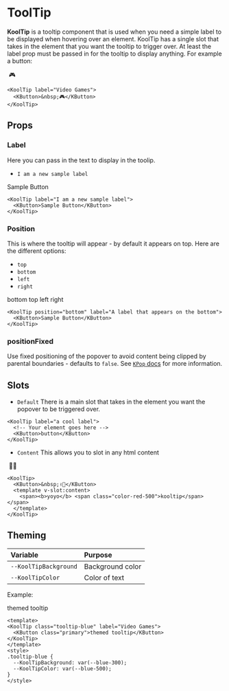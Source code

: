 # ToolTip

**KoolTip** is a tooltip component that is used when you need a simple label to be displayed when hovering over an element.
KoolTip has a single slot that takes in the element that you want the tooltip to trigger over.
At least the label prop must be passed in for the tooltip to display anything. For example a button:

<KoolTip label="Video Games">
  <KButton>&nbsp;🎮</KButton>
</KoolTip>

```vue
<KoolTip label="Video Games">
  <KButton>&nbsp;🎮</KButton>
</KoolTip>
```

## Props

### Label

Here you can pass in the text to display in the toolip.

- `I am a new sample label`

<KoolTip label="I am a new sample label">
  <KButton>Sample Button</KButton>
</KoolTip>

```vue
<KoolTip label="I am a new sample label">
  <KButton>Sample Button</KButton>
</KoolTip>
```

### Position

This is where the tooltip will appear - by default it appears on top.
Here are the different options:

- `top`
- `bottom`
- `left`
- `right`

<div class="d-flex justify-content-around">
<KoolTip placement="bottom" label="A label that appears on the bottom">
  <KButton>bottom</KButton>
</KoolTip>
<KoolTip placement="top" label="A label that appears on the top">
  <KButton>top</KButton>
</KoolTip>
<KoolTip placement="left" label="A label that appears on the left">
  <KButton>left</KButton>
</KoolTip>
<KoolTip placement="right" label="A label that appears on the right">
  <KButton>right</KButton>
</KoolTip>
</div>

```vue
<KoolTip position="bottom" label="A label that appears on the bottom">
  <KButton>Sample Button</KButton>
</KoolTip>
```

### positionFixed

Use fixed positioning of the popover to avoid content being clipped by parental boundaries - defaults to `false`. See [`KPop` docs](popover.html#positionfixed) for more information.

## Slots

- `Default` There is a main slot that takes in the element you want the popover to be triggered over.

```vue
<KoolTip label="a cool label">
  <!-- Your element goes here -->
  <KButton>button</KButton>
</KoolTip>
```

- `Content` This allows you to slot in any html content

<KoolTip label="Video Games">
  <KButton>&nbsp;✌🏻</KButton>
  <template v-slot:content>
    <span><b>yoyo</b> <span class="color-red-500">kooltip</span></span>
  </template>
</KoolTip>

```vue
<KoolTip>
  <KButton>&nbsp;✌🏻</KButton>
  <template v-slot:content>
    <span><b>yoyo</b> <span class="color-red-500">kooltip</span></span>
  </template>
</KoolTip>
```

## Theming

| Variable | Purpose
|:-------- |:-------
| `--KoolTipBackground`| Background color
| `--KoolTipColor`| Color of text

Example:

<KoolTip class="tooltip-blue" label="Video Games">
  <KButton>themed tooltip</KButton>
</KoolTip>

```vue
<template>
<KoolTip class="tooltip-blue" label="Video Games">
  <KButton class="primary">themed tooltip</KButton>
</KoolTip>
</template>
<style>
.tooltip-blue {
  --KoolTipBackground: var(--blue-300);
  --KoolTipColor: var(--blue-500);
}
</style>
```

<style>
.tooltip-blue {
  --KoolTipBackground: var(--blue-500);
  --KoolTipColor: var(--blue-200);
}
</style>
